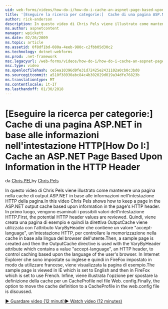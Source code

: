 ```yaml
---
uid: web-forms/videos/how-do-i/how-do-i-cache-an-aspnet-page-based-upon-information-in-the-http-header
title: '[Eseguire la ricerca per categorie:]  Cache di una pagina ASP.NET in base alle informazioni nell''intestazione HTTP | Documenti Microsoft'
author: rick-anderson
description: In questo video di Chris Pels viene illustrato come mantenere una pagina nella cache di output ASP.NET in base alle informazioni nell'intestazione HTTP della pagina. Primo, il potenziale hea HTTP...
ms.author: aspnetcontent
manager: wpickett
ms.date: 02/26/2009
ms.topic: article
ms.assetid: 0f8df1bd-080a-4eeb-980c-c2fbb05d30c2
ms.technology: dotnet-webforms
ms.prod: .net-framework
msc.legacyurl: /web-forms/videos/how-do-i/how-do-i-cache-an-aspnet-page-based-upon-information-in-the-http-header
msc.type: video
ms.openlocfilehash: ce5ea10396d0fe31d72425e2431102a0cb0c3bd0
ms.sourcegitcommit: a510f38930abc84c4b302029d019a34dfe76823b
ms.translationtype: MT
ms.contentlocale: it-IT
ms.lasthandoff: 01/30/2018
---
```

<a name="how-do-i--cache-an-aspnet-page-based-upon-information-in-the-http-header"></a><span data-ttu-id="74792-104">[Eseguire la ricerca per categorie:]  Cache di una pagina ASP.NET in base alle informazioni nell'intestazione HTTP</span><span class="sxs-lookup"><span data-stu-id="74792-104">[How Do I:]  Cache an ASP.NET Page Based Upon Information in the HTTP Header</span></span>
====================
<span data-ttu-id="74792-105">da [Chris PEL](https://twitter.com/chrispels)</span><span class="sxs-lookup"><span data-stu-id="74792-105">by [Chris Pels](https://twitter.com/chrispels)</span></span>

<span data-ttu-id="74792-106">In questo video di Chris Pels viene illustrato come mantenere una pagina nella cache di output ASP.NET in base alle informazioni nell'intestazione HTTP della pagina.</span><span class="sxs-lookup"><span data-stu-id="74792-106">In this video Chris Pels shows how to keep a page in the ASP.NET output cache based upon information in the page's HTTP header.</span></span> <span data-ttu-id="74792-107">In primo luogo, vengono esaminati i possibili valori dell'intestazione HTTP.</span><span class="sxs-lookup"><span data-stu-id="74792-107">First, the potential HTTP header values are reviewed.</span></span> <span data-ttu-id="74792-108">Quindi, viene creata una pagina di esempio e quindi la direttiva OutputCache viene utilizzata con l'attributo VaryByHeader che contiene un valore "accept-language", un'intestazione HTTP, per controllare la memorizzazione nella cache in base alla lingua del browser dell'utente.</span><span class="sxs-lookup"><span data-stu-id="74792-108">Then, a sample page is created and then the OutputCache directive is used with the VaryByHeader attribute which contains a value "accept-language", an HTTP header, to control caching based upon the language of the user's browser.</span></span> <span data-ttu-id="74792-109">In Internet Explorer che sono impostate su inglese e quindi in FireFox impostato in modo da utilizzare francese, viene visualizzata la pagina di esempio.</span><span class="sxs-lookup"><span data-stu-id="74792-109">The sample page is viewed in IE which is set to English and then in FireFox which is set to use French.</span></span> <span data-ttu-id="74792-110">Infine, viene illustrata l'opzione per spostare la definizione della cache per un CacheProfile nel file Web. config.</span><span class="sxs-lookup"><span data-stu-id="74792-110">Finally, the option to move the cache definition to a CacheProfile in the web.config file is discussed.</span></span>

[<span data-ttu-id="74792-111">&#9654; Guardare video (12 minuti)</span><span class="sxs-lookup"><span data-stu-id="74792-111">&#9654; Watch video (12 minutes)</span></span>](https://channel9.msdn.com/Blogs/ASP-NET-Site-Videos/how-do-i-cache-an-aspnet-page-based-upon-information-in-the-http-header)
